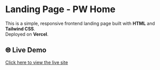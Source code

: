 # Landing Page - PW Home

This is a simple, responsive frontend landing page built with **HTML** and **Tailwind CSS**.  
Deployed on **Vercel**.

## 🌐 Live Demo

[Click here to view the live site](https://pw-landing-page.vercel.app/)

